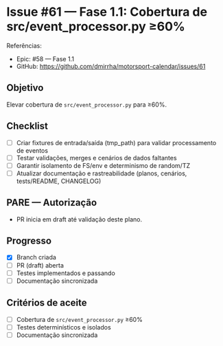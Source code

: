 # Issue #61 — Fase 1.1: Cobertura de src/event_processor.py ≥60%

Referências:
- Epic: #58 — Fase 1.1
- GitHub: https://github.com/dmirrha/motorsport-calendar/issues/61

## Objetivo
Elevar cobertura de `src/event_processor.py` para ≥60%.

## Checklist
- [ ] Criar fixtures de entrada/saída (tmp_path) para validar processamento de eventos
- [ ] Testar validações, merges e cenários de dados faltantes
- [ ] Garantir isolamento de FS/env e determinismo de random/TZ
- [ ] Atualizar documentação e rastreabilidade (planos, cenários, tests/README, CHANGELOG)

## PARE — Autorização
- PR inicia em draft até validação deste plano.

## Progresso
- [x] Branch criada
- [ ] PR (draft) aberta
- [ ] Testes implementados e passando
- [ ] Documentação sincronizada

## Critérios de aceite
- [ ] Cobertura de `src/event_processor.py` ≥60%
- [ ] Testes determinísticos e isolados
- [ ] Documentação sincronizada
